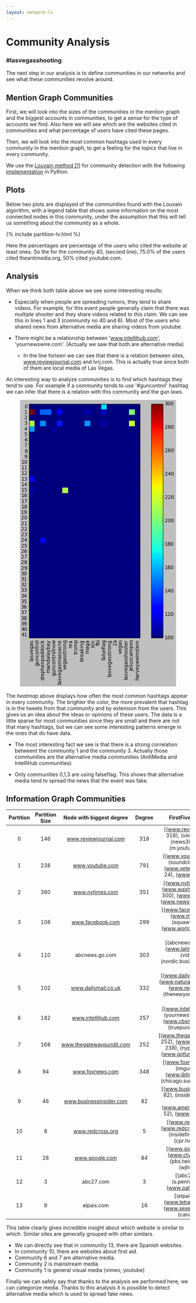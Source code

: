 ```yaml
---
layout: network-lv
---
```


# Community Analysis
### #lasvegasshooting

The next step in our analysis is to define communities in our networks and see what these communities revolve around.





## Mention Graph Communities



First, we will look into the sizes of the communities in the mention graph and the biggest accounts in  communities, to get a sense for the type of accounts we find. Also here we will see  which are the websites cited in communities and what percentage of users have cited these pages.

Then, we will look into the most common hashtags used in every community in the mention graph, to get a feeling for the topics that live in every community.

We use the [Louvain method \[1\]](references) for community detection with
the following [implementation](https://github.com/taynaud/python-louvain) in
Python.

## Plots

Below two plots are displayed of the communities found with the Louvain
algorithm, with a legend table that shows some information on the most connected
nodes in this community, under the assumption that this will tell us something
about the community as a whole.

{% include partition-lv.html %}

Here the percentages are percentage of the users who cited the website at least ones.  So the for the community 40, (second line), 75.0% of the users cited theantimedia.org, 50% cited youtube.com.



## Analysis
When we think both table above we see some interesting results:


+ Especially when people are spreading rumors, they tend to share videos. For example, for this event people generally claim that there was multiple shooter and they share videos related to this claim. We can see this in lines 1 and 3 (community no 40 and 6). Most of the users who shared news from alternative media are sharing videos from youtube.

+ There might be a relationship between 'www.intellihub.com', 'yournewswire.com'. (Actually we saw that both are alternative media)

  + In the line forteen we can see that there is a relation between sites, www.reviewjournal.com and lvrj.com. This is actually true since both of them are local media of Las Vegas.



An interesting way to analyze communities is to find which hashtags they tend to use. For example if a community tends to use '#guncontrol'  hashtag we can infer that there is a relation with this community and the gun laws.


<p style="text-align: center">
  <img src="images/confMatrix.png"/>
</p>



The *heatmap* above displays how often the most common hashtags appear in every community. The brighter the color, the more prevalent that hashtag is in the tweets from that community and by extension from the users. This gives us an idea about the ideas or opinions of these users. The data is a little sparse for most communities since they are small and there are not that many hashtags, but we can see some interesting patterns emerge in the ones that do have data.

+ The most interesting fact we see is that there is a strong correlation betweent the community 1 and the community 3. Actually those communities are the alternative media communities (AntiMedia and IntelliHub communities)

+ Only communities 0,1,3 are using falseflag. This shows that alternative media tend to spread the news that the event was fake.



## Information Graph Communities



| Partition | Partition Size | Node with biggest degree | Degree |          FirstFiveBiggestSites           |
| :-------: | :------------: | :----------------------: | :----: | :--------------------------------------: |
|     0     |      146       |  www.reviewjournal.com   |  318   | [(www.reviewjournal.com, 318), (vimeo.com, 120), (news3lv.com, 108), (m.youtube.com, 95)] |
|     1     |      238       |     www.youtube.com      |  791   | [(www.youtube.com, 791), (soundcloud.com, 52), (www.veteranstoday.com, 24), (www.wnyc.org, 24)] |
|     2     |      360       |     www.nytimes.com      |  351   | [(www.nytimes.com, 351), (www.washingtonpost.com, 300), (www.cnn.com, 218), (www.newsweek.com, 211)] |
|     3     |      108       |     www.facebook.com     |  299   | [(www.facebook.com, 299), (www.msn.com, 22), (squawker.org, 15), (www.worldstarhiphop.com, 11)] |
|     4     |      110       |      abcnews.go.com      |  303   | [(abcnews.go.com, 303), (www.latimes.com, 297), (vid.me, 51), (nordic.businessinsider.com, 47)] |
|     5     |      102       |   www.dailymail.co.uk    |  332   | [(www.dailymail.co.uk, 332), (www.naturalnews.com, 150), (www.reddit.com, 72), (thenewyorknewsday.com, 69)] |
|     6     |      182       |    www.intellihub.com    |  257   | [(www.intellihub.com, 257), (yournewswire.com, 233), (www.cbsnews.com, 226), (truepundit.com, 215)] |
|     7     |      168       | www.thegatewaypundit.com |  252   | [(www.thegatewaypundit.com, 252), (www.zerohedge.com, 238), (nypost.com, 233), (www.gofundme.com, 212)] |
|     8     |       94       |     www.foxnews.com      |  348   | [(www.foxnews.com, 348), (imgur.com, 28), (www.ibtimes.co.uk, 26), (chicago.suntimes.com, 22)] |
|     9     |       46       | www.businessinsider.com  |   82   | [(www.businessinsider.com, 82), (insider.foxnews.com, 65), (www.americanthinker.com, 52), (www.circa.com, 51)] |
|    10     |       8        |     www.redcross.org     |   5    | [(www.redcross.org, 5), (www.redcrossblood.org, 4), (insidefirstaid.com, 3), (cpr.heart.org, 3)] |
|    11     |       28       |      www.google.com      |   84   | [(www.google.com, 84), (www.ctvnews.ca, 17), (pbs.twimg.com, 14), (wjhl.com, 8)] |
|    12     |       3        |        abc27.com         |   3    | [(abc27.com, 3), (s.pennlive.com, 2), (www.pahouse.com, 2)] |
|    13     |       9        |        elpais.com        |   16   | [(elpais.com, 16), (www.letraslibres.com, 4), (www.sexenio.com.mx, 4), (canaln.pe, 4)] |



This table clearly gives incredible insight about which website is similar to which. Similar sites are generally grouped with other similars.

- We can directly see that in community 13, there are Spanish websites.
- In community 10, there are websites about first aid.
- Community 6 and 7 are alternative media.
- Community 2 is mainstream media
- Community 1 is general visual media (vimeo, youtube)

Finally we can safely say that thanks to the analysis we performed here, we can categorize media. Thanks to this analysis it is possible to detect alternative media which is used to spread fake news.
